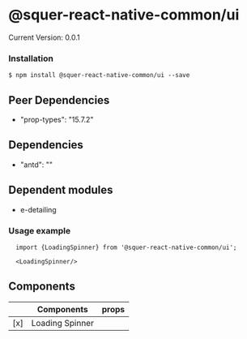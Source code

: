 # @squer-react-native-common/ui

Current Version: 0.0.1

### Installation
`$ npm install @squer-react-native-common/ui --save`

## Peer Dependencies
- "prop-types": "15.7.2"

## Dependencies
- "antd": ""

## Dependent modules
- e-detailing

### Usage example
```
  import {LoadingSpinner} from '@squer-react-native-common/ui';

  <LoadingSpinner/>
```

## Components

|   | Components | props |
|---|---|---|
| [x] | Loading Spinner |   |
